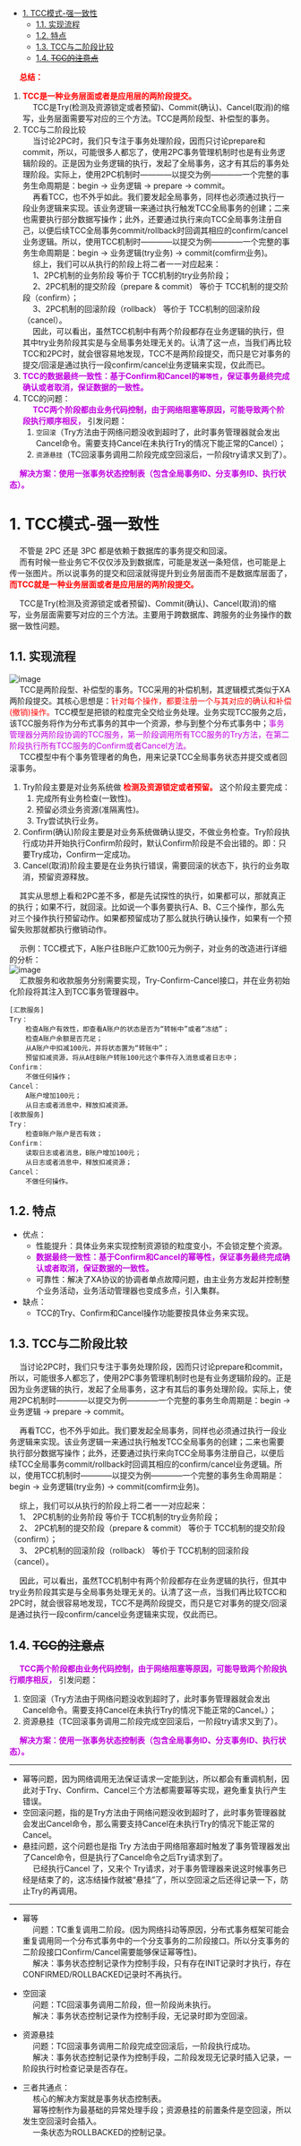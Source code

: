 
<!-- TOC -->

- [1. TCC模式-强一致性](#1-tcc模式-强一致性)
    - [1.1. 实现流程](#11-实现流程)
    - [1.2. 特点](#12-特点)
    - [1.3. TCC与二阶段比较](#13-tcc与二阶段比较)
    - [1.4. ~~TCC的注意点~~](#14-tcc的注意点)

<!-- /TOC -->

&emsp; **<font color = "red">总结：</font>**  
1. **<font color = "red">TCC是一种业务层面或者是应用层的两阶段提交。</font>**  
&emsp; TCC是Try(检测及资源锁定或者预留)、Commit(确认)、Cancel(取消)的缩写，业务层面需要写对应的三个方法。TCC是两阶段型、补偿型的事务。  
2. TCC与二阶段比较  
&emsp; 当讨论2PC时，我们只专注于事务处理阶段，因而只讨论prepare和commit，所以，可能很多人都忘了，使用2PC事务管理机制时也是有业务逻辑阶段的。正是因为业务逻辑的执行，发起了全局事务，这才有其后的事务处理阶段。实际上，使用2PC机制时————以提交为例————一个完整的事务生命周期是：begin -> 业务逻辑 -> prepare -> commit。  
&emsp; 再看TCC，也不外乎如此。我们要发起全局事务，同样也必须通过执行一段业务逻辑来实现。该业务逻辑一来通过执行触发TCC全局事务的创建；二来也需要执行部分数据写操作；此外，还要通过执行来向TCC全局事务注册自己，以便后续TCC全局事务commit/rollback时回调其相应的confirm/cancel业务逻辑。所以，使用TCC机制时————以提交为例————一个完整的事务生命周期是：begin -> 业务逻辑(try业务) -> commit(comfirm业务)。  
&emsp; 综上，我们可以从执行的阶段上将二者一一对应起来：  
&emsp; 1、2PC机制的业务阶段 等价于 TCC机制的try业务阶段；  
&emsp; 2、2PC机制的提交阶段（prepare & commit） 等价于 TCC机制的提交阶段（confirm）；  
&emsp; 3、2PC机制的回滚阶段（rollback） 等价于 TCC机制的回滚阶段（cancel）。  
&emsp; 因此，可以看出，虽然TCC机制中有两个阶段都存在业务逻辑的执行，但其中try业务阶段其实是与全局事务处理无关的。认清了这一点，当我们再比较TCC和2PC时，就会很容易地发现，TCC不是两阶段提交，而只是它对事务的提交/回滚是通过执行一段confirm/cancel业务逻辑来实现，仅此而已。  
3.  **<font color = "clime">TCC的数据最终一致性：基于Confirm和Cancel的`幂等性`，保证事务最终完成确认或者取消，保证数据的一致性。</font>**  
4. TCC的问题：  
    &emsp; **<font color = "clime">TCC两个阶段都由业务代码控制，由于网络阻塞等原因，可能导致两个阶段执行顺序相反，</font>** 引发问题：  
    1. `空回滚`（Try方法由于网络问题没收到超时了，此时事务管理器就会发出Cancel命令。需要支持Cancel在未执行Try的情况下能正常的Cancel）；  
    2. `资源悬挂`（TC回滚事务调用二阶段完成空回滚后，一阶段try请求又到了）。

&emsp; **<font color = "clime">解决方案：使用一张事务状态控制表（包含全局事务ID、分支事务ID、执行状态）。</font>**  

# 1. TCC模式-强一致性 
<!-- 
https://www.cnblogs.com/haizai/p/11938823.html
-->
&emsp; 不管是 2PC 还是 3PC 都是依赖于数据库的事务提交和回滚。  
&emsp; 而有时候一些业务它不仅仅涉及到数据库，可能是发送一条短信，也可能是上传一张图片。所以说事务的提交和回滚就得提升到业务层面而不是数据库层面了， **<font color = "red">而TCC就是一种业务层面或者是应用层的两阶段提交。</font>**  

&emsp; TCC是Try(检测及资源锁定或者预留)、Commit(确认)、Cancel(取消)的缩写，业务层面需要写对应的三个方法。主要用于跨数据库、跨服务的业务操作的数据一致性问题。    

## 1.1. 实现流程  
![image](https://gitee.com/wt1814/pic-host/raw/master/images/microService/problems/problem-9.png)  
&emsp; TCC是两阶段型、补偿型的事务。TCC采用的补偿机制，其逻辑模式类似于XA两阶段提交。其核心思想是：<font color = "red">针对每个操作，都要注册一个与其对应的确认和补偿(撤销)操作。</font>TCC模型是把锁的粒度完全交给业务处理。业务实现TCC服务之后，该TCC服务将作为分布式事务的其中一个资源，参与到整个分布式事务中；<font color = "clime">事务管理器分两阶段协调的TCC服务，第一阶段调用所有TCC服务的Try方法，在第二阶段执行所有TCC服务的Confirm或者Cancel方法。</font>  
&emsp; TCC模型中有个事务管理者的角色，用来记录TCC全局事务状态并提交或者回滚事务。  

1. Try阶段主要是对业务系统做 **<font color = "red">检测及资源锁定或者预留。</font>** 这个阶段主要完成：  
    1. 完成所有业务检查(一致性)。  
    2. 预留必须业务资源(准隔离性)。  
    3. Try尝试执行业务。
2. Confirm(确认)阶段主要是对业务系统做确认提交，不做业务检查。Try阶段执行成功并开始执行Confirm阶段时，默认Confirm阶段是不会出错的。即：只要Try成功，Confirm一定成功。  
3. Cancel(取消)阶段主要是在业务执行错误，需要回滚的状态下，执行的业务取消，预留资源释放。  

&emsp; 其实从思想上看和2PC差不多，都是先试探性的执行，如果都可以，那就真正的执行；如果不行，就回滚。比如说一个事务要执行A、B、C三个操作，那么先对三个操作执行预留动作。如果都预留成功了那么就执行确认操作，如果有一个预留失败那就都执行撤销动作。  

&emsp; 示例：TCC模式下，A账户往B账户汇款100元为例子，对业务的改造进行详细的分析：  
![image](https://gitee.com/wt1814/pic-host/raw/master/images/microService/problems/problem-40.png)  
&emsp; 汇款服务和收款服务分别需要实现，Try-Confirm-Cancel接口，并在业务初始化阶段将其注入到TCC事务管理器中。  

```text
[汇款服务]
Try：
    检查A账户有效性，即查看A账户的状态是否为“转帐中”或者“冻结”；
    检查A账户余额是否充足；
    从A账户中扣减100元，并将状态置为“转账中”；
    预留扣减资源，将从A往B账户转账100元这个事件存入消息或者日志中；
Confirm：
    不做任何操作；
Cancel：
    A账户增加100元；
    从日志或者消息中，释放扣减资源。
[收款服务]
Try：
    检查B账户账户是否有效；
Confirm：
    读取日志或者消息，B账户增加100元；
    从日志或者消息中，释放扣减资源；
Cancel：
    不做任何操作。
```

## 1.2. 特点  
* 优点：  
    * 性能提升：具体业务来实现控制资源锁的粒度变小，不会锁定整个资源。  
    * **<font color = "clime">数据最终一致性：基于Confirm和Cancel的幂等性，保证事务最终完成确认或者取消，保证数据的一致性。</font>**  
    * 可靠性：解决了XA协议的协调者单点故障问题，由主业务方发起并控制整个业务活动，业务活动管理器也变成多点，引入集群。  
* 缺点：  
    * TCC的Try、Confirm和Cancel操作功能要按具体业务来实现。  


## 1.3. TCC与二阶段比较  
<!-- 
https://blog.csdn.net/Saintyyu/article/details/100862449
-->

&emsp; 当讨论2PC时，我们只专注于事务处理阶段，因而只讨论prepare和commit，所以，可能很多人都忘了，使用2PC事务管理机制时也是有业务逻辑阶段的。正是因为业务逻辑的执行，发起了全局事务，这才有其后的事务处理阶段。实际上，使用2PC机制时————以提交为例————一个完整的事务生命周期是：begin -> 业务逻辑 -> prepare -> commit。  

&emsp; 再看TCC，也不外乎如此。我们要发起全局事务，同样也必须通过执行一段业务逻辑来实现。该业务逻辑一来通过执行触发TCC全局事务的创建；二来也需要执行部分数据写操作；此外，还要通过执行来向TCC全局事务注册自己，以便后续TCC全局事务commit/rollback时回调其相应的confirm/cancel业务逻辑。所以，使用TCC机制时————以提交为例————一个完整的事务生命周期是：begin -> 业务逻辑(try业务) -> commit(comfirm业务)。  

&emsp; 综上，我们可以从执行的阶段上将二者一一对应起来：  
&emsp; 1、 2PC机制的业务阶段 等价于 TCC机制的try业务阶段；  
&emsp; 2、 2PC机制的提交阶段（prepare & commit） 等价于 TCC机制的提交阶段（confirm）；  
&emsp; 3、 2PC机制的回滚阶段（rollback） 等价于 TCC机制的回滚阶段（cancel）。  

&emsp; 因此，可以看出，虽然TCC机制中有两个阶段都存在业务逻辑的执行，但其中try业务阶段其实是与全局事务处理无关的。认清了这一点，当我们再比较TCC和2PC时，就会很容易地发现，TCC不是两阶段提交，而只是它对事务的提交/回滚是通过执行一段confirm/cancel业务逻辑来实现，仅此而已。  


## 1.4. ~~TCC的注意点~~  
<!-- 
https://blog.csdn.net/xiaozhu0301/article/details/111322711
-->

&emsp; **<font color = "clime">TCC两个阶段都由业务代码控制，由于网络阻塞等原因，可能导致两个阶段执行顺序相反，</font>** 引发问题：  
1. 空回滚（Try方法由于网络问题没收到超时了，此时事务管理器就会发出Cancel命令。需要支持Cancel在未执行Try的情况下能正常的Cancel。）；  
2. 资源悬挂（TC回滚事务调用二阶段完成空回滚后，一阶段try请求又到了）。  


&emsp; **<font color = "clime">解决方案：使用一张事务状态控制表（包含全局事务ID、分支事务ID、执行状态）。</font>**  


--------------

* 幂等问题，因为网络调用无法保证请求一定能到达，所以都会有重调机制，因此对于Try、Confirm、Cancel三个方法都需要幂等实现，避免重复执行产生错误。  
* 空回滚问题，指的是Try方法由于网络问题没收到超时了，此时事务管理器就会发出Cancel命令，那么需要支持Cancel在未执行Try的情况下能正常的Cancel。  
* 悬挂问题，这个问题也是指 Try 方法由于网络阻塞超时触发了事务管理器发出了Cancel命令，但是执行了Cancel命令之后Try请求到了。  
&emsp; 已经执行Cancel 了，又来个 Try请求，对于事务管理器来说这时候事务已经是结束了的，这冻结操作就被“悬挂”了，所以空回滚之后还得记录一下，防止Try的再调用。

-----

* 幂等  
&emsp; 问题：TC重复调用二阶段。(因为网络抖动等原因，分布式事务框架可能会重复调用同一个分布式事务中的一个分支事务的二阶段接口。所以分支事务的二阶段接口Confirm/Cancel需要能够保证幂等性)。  
&emsp; 解决：事务状态控制记录作为控制手段，只有存在INIT记录时才执行，存在CONFIRMED/ROLLBACKED记录时不再执行。  

* 空回滚  
&emsp; 问题：TC回滚事务调用二阶段，但一阶段尚未执行。  
&emsp; 解决：事务状态控制记录作为控制手段，无记录时即为空回滚。  

* 资源悬挂  
&emsp; 问题：TC回滚事务调用二阶段完成空回滚后，一阶段执行成功。  
&emsp; 解决：事务状态控制记录作为控制手段，二阶段发现无记录时插入记录，一阶段执行时检查记录是否存在。  

* 三者共通点：  
&emsp; 核心的解决方案就是事务状态控制表。  
&emsp; 幂等控制作为最基础的异常处理手段；资源悬挂的前置条件是空回滚，所以发生空回滚时会插入。  
&emsp; 一条状态为ROLLBACKED的控制记录。


<!-- 

Saga 事务和 TCC 事务一样，对业务实现要求高，要求业务设计实现上遵循三个策略：

允许空补偿：网络异常导致事务的参与方只收到了补偿操作指令，因为没有执行过正常操作，因此要进行空补偿。

保持幂等性：事务的正向操作和补偿操作都可能被重复触发，因此要保证操作的幂等性。

防止资源悬挂：网络异常导致事务的正向操作指令晚于补偿操作指令到达，则要丢弃本次正常操作，否则会出现资源悬挂问题。
-->
